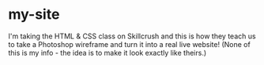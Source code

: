 # my-site

I'm taking the HTML & CSS class on Skillcrush and this is how they teach us to take a Photoshop wireframe and turn it into a real live website! (None of this is my info - the idea is to make it look exactly like theirs.)
